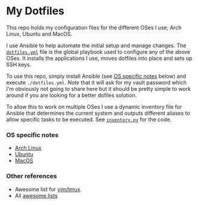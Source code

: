 # My Dotfiles

This repo holds my configuration files for the different OSes I use; Arch Linux, Ubuntu and MacOS.

I use Ansible to help automate the initial setup and manage changes. The [`dotfiles.yml`](./dotfiles.yml) file is the
global playbook used to configure any of the above OSes. It installs the applications I use, moves dotfiles into place
and sets up SSH keys.

To use this repo, simply install Ansible (see [OS specific notes](#os-specific-notes) below) and execute
`./dotfiles.yml`. *Note* that it will ask for my vault password which I'm obviously not going to share here but it
should be pretty simple to work around if you are looking for a better dofiles solution.

To allow this to work on multiple OSes I use a dynamic inventory file for Ansible that determines the current system and
outputs different aliases to allow specific tasks to be executed. See [`inventory.py`](./inventory.py) for the code.


### OS specific notes

- [Arch Linux](./archlinux.md)
- [Ubuntu](./ubuntu.md)
- [MacOS](./macbook.md)


### Other references
- Awesome list for [vim/tmux](https://github.com/square/maximum-awesome).
- All [awesome lists](https://awesome.re)
